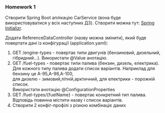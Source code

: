 ### Homework 1

Створити Spring Boot аплікацію CarService (вона буде використовуватися у всіх наступних ДЗ).
Створити можна тут: [Spring Initializr](https://start.spring.io/).

Додати ReferenceDataController (назву можна змінити), який буде повертати дані із конфігурації (application.yaml):

1. GET /engine-types - повертає типи двигунів (бензиновий, дизельний, гібридний...). Використати @Value анотацію.
2. GET /fuel-types - повертає типи палива (бензин, дизель, електрика).<br>
   Для кожного типу палива додати список варіантів. Наприклад для бензину це А-95,А-98,А-100,<br>
   для дизелю - зимовий,літній,арктичний, для електрики - порожній список.<br>
   Використати анотацію @ConfigurationProperties
3. GET /fuel-types/{fuelName} - повертає конкретний тип палива. Відповідь повинна містити назву і список варіантів.
4. Створити 2 конфіг-профілі з різною комбінаціє даних
